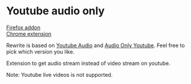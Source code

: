 Youtube audio only
=============

[Firefox addon](https://addons.mozilla.org/en-US/firefox/addon/youtube-audio_only/)  
[Chrome extension](https://chrome.google.com/webstore/detail/aommfmmbfgomgfndghgedemfdeidldbb/)  

Rewrite is based on [Youtube Audio](https://github.com/animeshkundu/youtube-audio) and [Audio Only Youtube](https://github.com/Ashish-Bansal/audio-only-youtube). Feel free to pick which version you like.

Extension to get audio stream instead of video stream on youtube.

Note: Youtube live videos is not supported.
